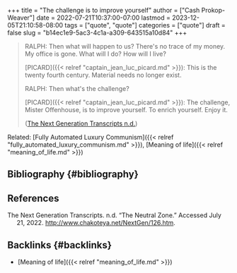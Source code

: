 +++
title = "The challenge is to improve yourself"
author = ["Cash Prokop-Weaver"]
date = 2022-07-21T10:37:00-07:00
lastmod = 2023-12-05T21:10:58-08:00
tags = ["quote", "quote"]
categories = ["quote"]
draft = false
slug = "b14ec1e9-5ac3-4c1a-a309-643515a10d84"
+++

> RALPH: Then what will happen to us? There's no trace of my money. My office is gone. What will I do? How will I live?
>
> [PICARD]({{< relref "captain_jean_luc_picard.md" >}}): This is the twenty fourth century. Material needs no longer exist.
>
> RALPH: Then what's the challenge?
>
> [PICARD]({{< relref "captain_jean_luc_picard.md" >}}): The challenge, Mister Offenhouse, is to improve yourself. To enrich yourself. Enjoy it.
>
> (<a href="#citeproc_bib_item_1">The Next Generation Transcripts n.d.</a>)

Related: [Fully Automated Luxury Communism]({{< relref "fully_automated_luxury_communism.md" >}}), [Meaning of life]({{< relref "meaning_of_life.md" >}})


## Bibliography {#bibliography}

## References

<style>.csl-entry{text-indent: -1.5em; margin-left: 1.5em;}</style><div class="csl-bib-body">
  <div class="csl-entry"><a id="citeproc_bib_item_1"></a>The Next Generation Transcripts. n.d. “The Neutral Zone.” Accessed July 21, 2022. <a href="http://www.chakoteya.net/NextGen/126.htm">http://www.chakoteya.net/NextGen/126.htm</a>.</div>
</div>


## Backlinks {#backlinks}

-   [Meaning of life]({{< relref "meaning_of_life.md" >}})
